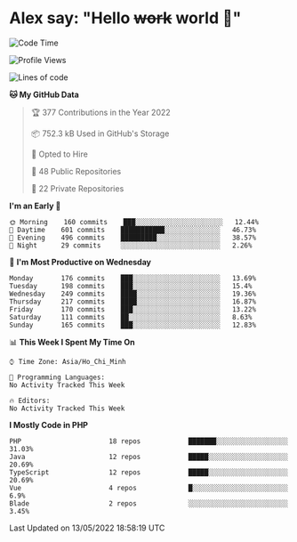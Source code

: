 # Alex say: "Hello ~~work~~ world 🐾"

<!--START_SECTION:waka-->
![Code Time](http://img.shields.io/badge/Code%20Time-837%20hrs%2057%20mins-blue)

![Profile Views](http://img.shields.io/badge/Profile%20Views-9-blue)

![Lines of code](https://img.shields.io/badge/From%20Hello%20World%20I%27ve%20Written-649%20Thousand%20lines%20of%20code-blue)

**🐱 My GitHub Data** 

> 🏆 377 Contributions in the Year 2022
 > 
> 📦 752.3 kB Used in GitHub's Storage 
 > 
> 💼 Opted to Hire
 > 
> 📜 48 Public Repositories 
 > 
> 🔑 22 Private Repositories  
 > 
**I'm an Early 🐤** 

```text
🌞 Morning    160 commits    ███░░░░░░░░░░░░░░░░░░░░░░   12.44% 
🌆 Daytime    601 commits    ███████████░░░░░░░░░░░░░░   46.73% 
🌃 Evening    496 commits    █████████░░░░░░░░░░░░░░░░   38.57% 
🌙 Night      29 commits     ░░░░░░░░░░░░░░░░░░░░░░░░░   2.26%

```
📅 **I'm Most Productive on Wednesday** 

```text
Monday       176 commits    ███░░░░░░░░░░░░░░░░░░░░░░   13.69% 
Tuesday      198 commits    ███░░░░░░░░░░░░░░░░░░░░░░   15.4% 
Wednesday    249 commits    ████░░░░░░░░░░░░░░░░░░░░░   19.36% 
Thursday     217 commits    ████░░░░░░░░░░░░░░░░░░░░░   16.87% 
Friday       170 commits    ███░░░░░░░░░░░░░░░░░░░░░░   13.22% 
Saturday     111 commits    ██░░░░░░░░░░░░░░░░░░░░░░░   8.63% 
Sunday       165 commits    ███░░░░░░░░░░░░░░░░░░░░░░   12.83%

```


📊 **This Week I Spent My Time On** 

```text
⌚︎ Time Zone: Asia/Ho_Chi_Minh

💬 Programming Languages: 
No Activity Tracked This Week

🔥 Editors: 
No Activity Tracked This Week

```

**I Mostly Code in PHP** 

```text
PHP                      18 repos            ███████░░░░░░░░░░░░░░░░░░   31.03% 
Java                     12 repos            █████░░░░░░░░░░░░░░░░░░░░   20.69% 
TypeScript               12 repos            █████░░░░░░░░░░░░░░░░░░░░   20.69% 
Vue                      4 repos             █░░░░░░░░░░░░░░░░░░░░░░░░   6.9% 
Blade                    2 repos             ░░░░░░░░░░░░░░░░░░░░░░░░░   3.45%

```



 Last Updated on 13/05/2022 18:58:19 UTC
<!--END_SECTION:waka-->
